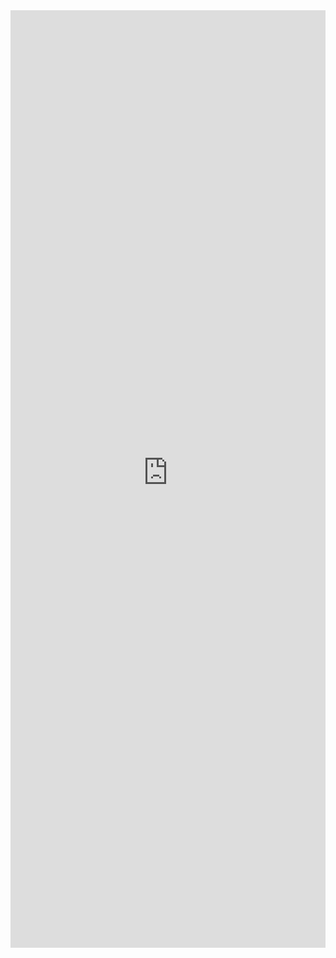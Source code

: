 <iframe 
    title='Announced Bulk Operations Example'
    src='https://fabricweb.z5.web.core.windows.net/pr-deploy-site/refs/pull/9333/merge/fabric-website-resources/dist/index.html#/examples/announced/bulkoperations?docsExample=true'
    frameborder='no'
    height='1500'
    style='width: 100%;'
>